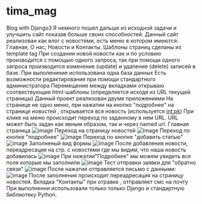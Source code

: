 # tima_mag
Blog with Django3
Я немного пошел дальше из исходной задачи и улучшить сайт показав больше своих способностей.
Данный сайт реализован как влог с новостями, есть меню в котором имеются: Главная, О нас, Новости и Контакты.
Шаблоны страниц сделаны из  template tag
При создании новой новости как и по условию производится с помощью одного запроса, так при помощи одного запроса производится изменение (update) и удаление (delete) записей в базе. При выполениние использована одна база данных
Есть возможности редактирования при помощи стандартного администратора
Перемещение между вкладками открываю соотвествующие html-шаблоны (определяется исходя из URL текущей страницы)
Данный проект реализован двумя приложениями
На странице не одно меню, при нажатии на кнопко "подробнее" на странице новостей , открывается вся новость (используется <int:pk>)
При клике на меню происходит переход по заданному в нем URL. URL может быть задан как явным образом, так и через named url.
Главная страница
![image](https://user-images.githubusercontent.com/119942030/226587846-6e1accfa-475b-4a21-87d3-7ad26048aa37.png)
Переход на страницу новостей
![image](https://user-images.githubusercontent.com/119942030/226587943-93552b8a-f4d9-4dd3-8a29-5589918ebc2f.png)
Переход по кнопке "подробнее"
![image](https://user-images.githubusercontent.com/119942030/226588044-8e72d193-6800-4dc4-a9cf-dd8a5f16889f.png)
Переход по кнопке "добавить статью"
![image](https://user-images.githubusercontent.com/119942030/226588290-e6406c73-28ed-440a-bdd3-2914b501c1b4.png)
Заполненый вид формы
![image](https://user-images.githubusercontent.com/119942030/226593567-887b1604-608e-4ba8-9607-5cfd39949e9f.png)
После добавления новости, переадресация на стр. с новостями где мы видим, что наша новость добавилась
![image](https://user-images.githubusercontent.com/119942030/226593628-adece8dd-869f-45c3-81b5-4f126238b199.png)
При нажатии"Подробнее" мы можем увидеть все поля которые мы заполнили
![image](https://user-images.githubusercontent.com/119942030/226593936-d54ebded-f694-48d8-bb86-36e84b8ec49c.png)
Тест отправки заявки для "обратно связи"
![image](https://user-images.githubusercontent.com/119942030/226594815-c4ca857f-cc48-4253-9cfc-f8934f76cdd2.png)
После нажатия отправляется письмо с данными:
![image](https://user-images.githubusercontent.com/119942030/226594970-261f5988-1394-40c0-9b41-27146f321285.png)
После заполнения происходит переадресация на страницу новостей.
Вкладка "Контакты" при отравке , отправляет смс на почту 
При выполненни использовали только только Django и стандартную библиотеку Python.

